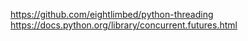 https://github.com/eightlimbed/python-threading
https://docs.python.org/library/concurrent.futures.html
